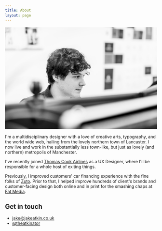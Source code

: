 ```yaml
---
title: About
layout: page
---
```


![Jake](assets/img/jake-profile-bw.jpg)

<p class="lead">I'm a multidisciplinary designer with a love of creative arts, typography, and the world wide web, hailing from the lovely northern town of Lancaster. I now live and work in the substantially less town-like, but just as lovely (and northern) metropolis of Manchester.</p>

I've recently joined [Thomas Cook Airlines][0] as a UX Designer, where I'll be responsible for a whole host of exiting things. 

Previously, I improved customers' car financing experience with the fine folks of [Zuto][1]. Prior to that, I helped improve hundreds of client's brands and customer-facing design both online and in print for the smashing chaps at [Fat Media][2].

## Get in touch

* [jake@jakeatkin.co.uk][3]
* [@theatkinator][4]

[0]: https://www.thomascookairlines.com
[1]: https://www.zuto.com
[2]: https://www.fatmedia.co.uk
[3]: mailto:jake@jakeatkin.co.uk
[4]: https://twitter.com/TheAtkinator
